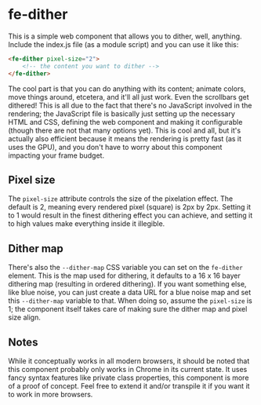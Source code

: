 # fe-dither

This is a simple web component that allows you to dither, well, anything. Include the index.js file (as a module script) and you can use it like this:

```html
<fe-dither pixel-size="2">
    <!-- the content you want to dither -->
</fe-dither>
```

The cool part is that you can do anything with its content; animate colors, move things around, etcetera, and it'll all just work. Even the scrollbars get dithered! This is all due to the fact that there's no JavaScript involved in the rendering; the JavaScript file is basically just setting up the necessary HTML and CSS, defining the web component and making it configurable (though there are not that many options yet). This is cool and all, but it's actually also efficient because it means the rendering is pretty fast (as it uses the GPU), and you don't have to worry about this component impacting your frame budget.

## Pixel size
The `pixel-size` attribute controls the size of the pixelation effect. The default is 2, meaning every rendered pixel (square) is 2px by 2px. Setting it to 1 would result in the finest dithering effect you can achieve, and setting it to high values make everything inside it illegible.

## Dither map
There's also the `--dither-map` CSS variable you can set on the `fe-dither` element. This is the map used for dithering, it defaults to a 16 x 16 bayer dithering map (resulting in ordered dithering). If you want something else, like blue noise, you can just create a data URL for a blue noise map and set this `--dither-map` variable to that. When doing so, assume the `pixel-size` is 1; the component itself takes care of making sure the dither map and pixel size align.

## Notes
While it conceptually works in all modern browsers, it should be noted that this component probably only works in Chrome in its current state. It uses fancy syntax features like private class properties, this component is more of a proof of concept. Feel free to extend it and/or transpile it if you want it to work in more browsers. 
